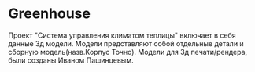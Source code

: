 # Greenhouse
Проект "Система управления климатом теплицы" включает в себя данные 3д модели. Модели представляют собой отдельные детали и сборную модель(назв.Корпус Точно). Модели для 3д печати/рендера, были созданы Иваном Пашинцевым.
